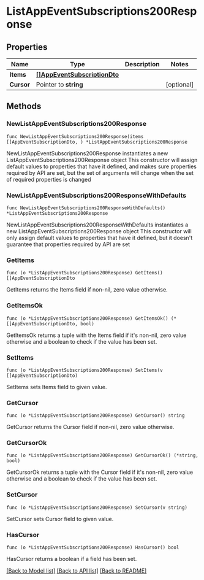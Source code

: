 # ListAppEventSubscriptions200Response

## Properties

Name | Type | Description | Notes
------------ | ------------- | ------------- | -------------
**Items** | [**[]AppEventSubscriptionDto**](AppEventSubscriptionDto.md) |  | 
**Cursor** | Pointer to **string** |  | [optional] 

## Methods

### NewListAppEventSubscriptions200Response

`func NewListAppEventSubscriptions200Response(items []AppEventSubscriptionDto, ) *ListAppEventSubscriptions200Response`

NewListAppEventSubscriptions200Response instantiates a new ListAppEventSubscriptions200Response object
This constructor will assign default values to properties that have it defined,
and makes sure properties required by API are set, but the set of arguments
will change when the set of required properties is changed

### NewListAppEventSubscriptions200ResponseWithDefaults

`func NewListAppEventSubscriptions200ResponseWithDefaults() *ListAppEventSubscriptions200Response`

NewListAppEventSubscriptions200ResponseWithDefaults instantiates a new ListAppEventSubscriptions200Response object
This constructor will only assign default values to properties that have it defined,
but it doesn't guarantee that properties required by API are set

### GetItems

`func (o *ListAppEventSubscriptions200Response) GetItems() []AppEventSubscriptionDto`

GetItems returns the Items field if non-nil, zero value otherwise.

### GetItemsOk

`func (o *ListAppEventSubscriptions200Response) GetItemsOk() (*[]AppEventSubscriptionDto, bool)`

GetItemsOk returns a tuple with the Items field if it's non-nil, zero value otherwise
and a boolean to check if the value has been set.

### SetItems

`func (o *ListAppEventSubscriptions200Response) SetItems(v []AppEventSubscriptionDto)`

SetItems sets Items field to given value.


### GetCursor

`func (o *ListAppEventSubscriptions200Response) GetCursor() string`

GetCursor returns the Cursor field if non-nil, zero value otherwise.

### GetCursorOk

`func (o *ListAppEventSubscriptions200Response) GetCursorOk() (*string, bool)`

GetCursorOk returns a tuple with the Cursor field if it's non-nil, zero value otherwise
and a boolean to check if the value has been set.

### SetCursor

`func (o *ListAppEventSubscriptions200Response) SetCursor(v string)`

SetCursor sets Cursor field to given value.

### HasCursor

`func (o *ListAppEventSubscriptions200Response) HasCursor() bool`

HasCursor returns a boolean if a field has been set.


[[Back to Model list]](../README.md#documentation-for-models) [[Back to API list]](../README.md#documentation-for-api-endpoints) [[Back to README]](../README.md)


